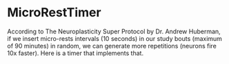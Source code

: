 # MicroRestTimer
According to The Neuroplasticity Super Protocol by Dr. Andrew Huberman, if we insert micro-rests intervals (10 seconds) in our study bouts (maximum of 90 minutes) in random, we can generate more repetitions (neurons fire 10x faster).  Here is a timer that implements that.
